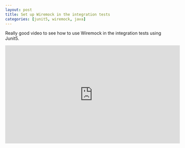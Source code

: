 ```yaml
---
layout: post
title: Set up Wiremock in the integration tests
categories: [junit5, wiremock, java]
---
```


Really good video to see how to use Wiremock in the integration tests using Junit5.  

<iframe width="560" height="315" src="https://www.youtube.com/embed/aeioeXjiz2Y" title="YouTube video player" frameborder="0" allow="accelerometer; autoplay; clipboard-write; encrypted-media; gyroscope; picture-in-picture" allowfullscreen></iframe>
